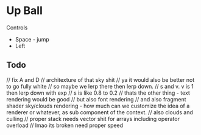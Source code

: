 # Up Ball
Controls
* Space - jump
* Left
## Todo
// fix A and D
// architexture of that sky shit
// ya it would also be better not to go fully white
// so maybe we lerp there then lerp down.
// s and v. v is 1 then lerp down with exp
// s is like 0.8 to 0.2
// thats the other thing - text rendering would be good
// but also font rendering
// and also fragment shader sky/clouds rendering - how much can we customize the idea of a renderer or whatever, as sub component of the context.
// also clouds and culling
// proper stack needs vector shit for arrays including operator overload
// lmao its broken need proper speed